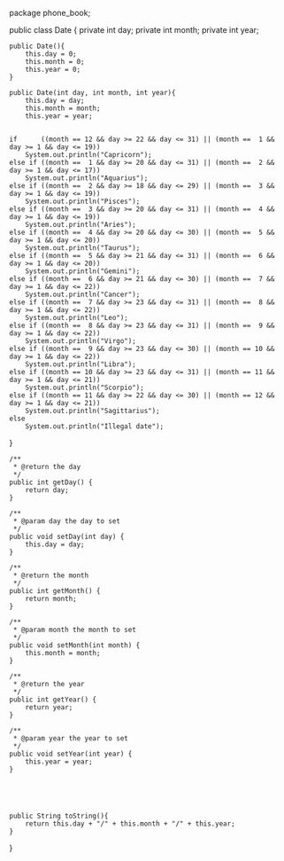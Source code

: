 package phone_book;

public class Date {
	private int day;
	private int month;
	private int year;

	public Date(){
		this.day = 0;
		this.month = 0;
		this.year = 0;
	}

	public Date(int day, int month, int year){
		this.day = day;
		this.month = month;
		this.year = year;
	
	
	if      ((month == 12 && day >= 22 && day <= 31) || (month ==  1 && day >= 1 && day <= 19))
        System.out.println("Capricorn");
    else if ((month ==  1 && day >= 20 && day <= 31) || (month ==  2 && day >= 1 && day <= 17))
        System.out.println("Aquarius");
    else if ((month ==  2 && day >= 18 && day <= 29) || (month ==  3 && day >= 1 && day <= 19))
        System.out.println("Pisces");
    else if ((month ==  3 && day >= 20 && day <= 31) || (month ==  4 && day >= 1 && day <= 19))
        System.out.println("Aries");
    else if ((month ==  4 && day >= 20 && day <= 30) || (month ==  5 && day >= 1 && day <= 20))
        System.out.println("Taurus");
    else if ((month ==  5 && day >= 21 && day <= 31) || (month ==  6 && day >= 1 && day <= 20))
        System.out.println("Gemini");
    else if ((month ==  6 && day >= 21 && day <= 30) || (month ==  7 && day >= 1 && day <= 22))
        System.out.println("Cancer");
    else if ((month ==  7 && day >= 23 && day <= 31) || (month ==  8 && day >= 1 && day <= 22))
        System.out.println("Leo");
    else if ((month ==  8 && day >= 23 && day <= 31) || (month ==  9 && day >= 1 && day <= 22))
        System.out.println("Virgo");
    else if ((month ==  9 && day >= 23 && day <= 30) || (month == 10 && day >= 1 && day <= 22))
        System.out.println("Libra");
    else if ((month == 10 && day >= 23 && day <= 31) || (month == 11 && day >= 1 && day <= 21))
        System.out.println("Scorpio");
    else if ((month == 11 && day >= 22 && day <= 30) || (month == 12 && day >= 1 && day <= 21))
        System.out.println("Sagittarius");
    else
        System.out.println("Illegal date");

}
	
		
	/**
	 * @return the day
	 */
	public int getDay() {
		return day;
	}

	/**
	 * @param day the day to set
	 */
	public void setDay(int day) {
		this.day = day;
	}

	/**
	 * @return the month
	 */
	public int getMonth() {
		return month;
	}

	/**
	 * @param month the month to set
	 */
	public void setMonth(int month) {
		this.month = month;
	}

	/**
	 * @return the year
	 */
	public int getYear() {
		return year;
	}

	/**
	 * @param year the year to set
	 */
	public void setYear(int year) {
		this.year = year;
	}
	
	



	public String toString(){
		return this.day + "/" + this.month + "/" + this.year;
	}


}



